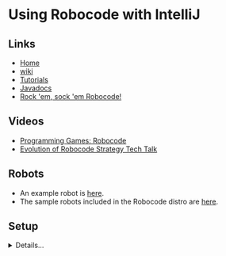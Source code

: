 # Using Robocode with IntelliJ

## Links

* [Home](https://robocode.sourceforge.io)
* [wiki](http://robowiki.net/wiki/Main_Page)
* [Tutorials](http://robowiki.net/wiki/Main_Page)
* [Javadocs](https://robocode.sourceforge.io/docs/robocode/)
* [Rock 'em, sock 'em Robocode!](https://www.ibm.com/developerworks/library/j-robocode/index.html)

## Videos
* [Programming Games: Robocode](https://www.youtube.com/watch?v=oTjjkXebCAY)
* [Evolution of Robocode Strategy Tech Talk](https://www.youtube.com/watch?v=-aEHOm5toRc)

## Robots

* An example robot is [here](src/main/java/org/athenian/SimpleRobot.java).
* The sample robots included in the Robocode distro are [here](src/main/java/sample).

## Setup

<details><summary>Details...</summary>

1) Install Robocode the usual way: 
download *robocode-1.9.3.4-setup.jar* from [here](https://sourceforge.net/projects/robocode/files/)
and run the setup jar to install Robocode into your home directory with:

```bash
java -jar robocode-1.9.3.4-setup.jar
```

2) Clone this repo to a local directory with: 

```bash
git clone https://github.com/athenian-programming/robocode-example.git
```

3) Open the repo with IntelliJ

```
Check Use auto-import
Group modules: *using explicit module groups
Uncheck Create separate module per source set
Gradle JVM: 1.8

```

![Open Intellij Project](docs/open.jpg)

4) Click on **File** -> **Project Structure...** to open the project's structure.

```
Project SDK: 1.8
Project language level: 8 - Lambdas, type annotations etc.

```

![Project Structure](docs/project-structure.jpg)

5) Select **Build** -> **Build Project** to compile the project's java code.

6) Click on **Run** -> **Edit Configurations...**, 
then click on **+** and select **Application** from the list
and create a configuration with these values:

```
Name: Robocode
Main class: robocode.Robocode
VM options: -Xmx512M -Dsun.io.useCanonCaches=false -Ddebug=true
Working directory: /Users/username/robocode 
Use classpath of module: org.athenian.robocode-example.main
JRE: 1.8
```

![Robocode Configuration](docs/configuration.jpg)

7) Run the newly created configuration to start Robocode.

8) Once started, select **Options** -> **Preferences** -> **Development Options** on the Robocode app,
and add *robocode-example/out/production/classes* and *robocode-example/out/production/resources* from 
the cloned *robocode-example* repo and click **Finish**.

![Preferences](docs/preferences.jpg)

</details>




